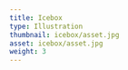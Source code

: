 ```yaml
---
title: Icebox
type: Illustration
thumbnail: icebox/asset.jpg
asset: icebox/asset.jpg
weight: 3
---
```

